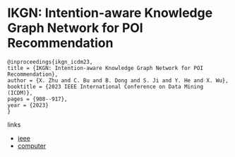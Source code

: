 # IKGN: Intention-aware Knowledge Graph Network for POI Recommendation

```
@inproceedings{ikgn_icdm23,
title = {IKGN: Intention-aware Knowledge Graph Network for POI Recommendation},
author = {X. Zhu and C. Bu and B. Dong and S. Ji and Y. He and X. Wu},
booktitle = {2023 IEEE International Conference on Data Mining (ICDM)},
pages = {908--917},
year = {2023}
}
```

links
- [ieee](https://doi.org/10.1109/ICDM58522.2023.00100)
- [computer](https://doi.ieeecomputersociety.org/10.1109/ICDM58522.2023.00100)
